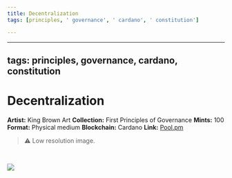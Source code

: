 ```yaml
---
title: Decentralization
tags: [principles, ' governance', ' cardano', ' constitution']

---
```


---
tags: principles, governance, cardano, constitution
---

# Decentralization

**Artist:** King Brown Art
**Collection:** First Principles of Governance
**Mints:** 100
**Format:** Physical medium
**Blockchain:** Cardano
**Link:** [Pool.pm](https://pool.pm/asset1us05mfn9kk0jxafaqhu2wnfmkjqxlltt6ypfh0)

>:warning: Low resolution image.
>
<br>

![](https://i.imgur.com/jaSa4kV.jpg)
